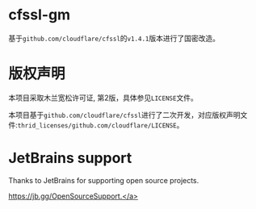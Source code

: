 cfssl-gm
==================

基于`github.com/cloudflare/cfssl`的`v1.4.1`版本进行了国密改造。


# 版权声明
本项目采取木兰宽松许可证, 第2版，具体参见`LICENSE`文件。

本项目基于`github.com/cloudflare/cfssl`进行了二次开发，对应版权声明文件:`thrid_licenses/github.com/cloudflare/LICENSE`。

# JetBrains support
Thanks to JetBrains for supporting open source projects.

<a href="https://jb.gg/OpenSourceSupport" target="_blank">https://jb.gg/OpenSourceSupport.</a>
